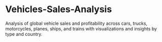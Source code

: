 # Vehicles-Sales-Analysis
Analysis of global vehicle sales and profitability across cars, trucks, motorcycles, planes, ships, and trains with visualizations and insights by type and country.
